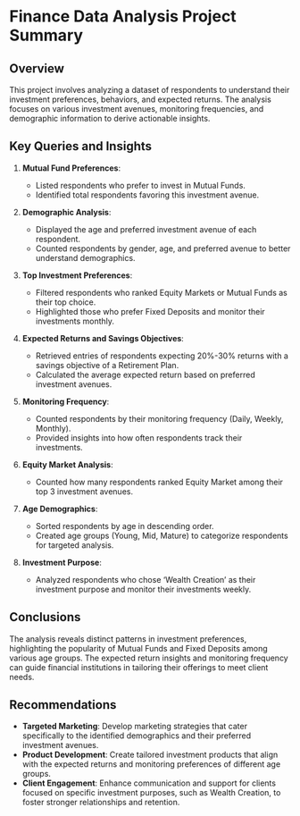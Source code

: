 # Finance Data Analysis Project Summary

## Overview
This project involves analyzing a dataset of respondents to understand their investment preferences, behaviors, and expected returns. The analysis focuses on various investment avenues, monitoring frequencies, and demographic information to derive actionable insights.

## Key Queries and Insights

1. **Mutual Fund Preferences**: 
   - Listed respondents who prefer to invest in Mutual Funds.
   - Identified total respondents favoring this investment avenue.

2. **Demographic Analysis**: 
   - Displayed the age and preferred investment avenue of each respondent.
   - Counted respondents by gender, age, and preferred avenue to better understand demographics.

3. **Top Investment Preferences**: 
   - Filtered respondents who ranked Equity Markets or Mutual Funds as their top choice.
   - Highlighted those who prefer Fixed Deposits and monitor their investments monthly.

4. **Expected Returns and Savings Objectives**:
   - Retrieved entries of respondents expecting 20%-30% returns with a savings objective of a Retirement Plan.
   - Calculated the average expected return based on preferred investment avenues.

5. **Monitoring Frequency**:
   - Counted respondents by their monitoring frequency (Daily, Weekly, Monthly).
   - Provided insights into how often respondents track their investments.

6. **Equity Market Analysis**: 
   - Counted how many respondents ranked Equity Market among their top 3 investment avenues.

7. **Age Demographics**: 
   - Sorted respondents by age in descending order.
   - Created age groups (Young, Mid, Mature) to categorize respondents for targeted analysis.

8. **Investment Purpose**:
   - Analyzed respondents who chose ‘Wealth Creation’ as their investment purpose and monitor their investments weekly.

## Conclusions
The analysis reveals distinct patterns in investment preferences, highlighting the popularity of Mutual Funds and Fixed Deposits among various age groups. The expected return insights and monitoring frequency can guide financial institutions in tailoring their offerings to meet client needs.

## Recommendations
- **Targeted Marketing**: Develop marketing strategies that cater specifically to the identified demographics and their preferred investment avenues.
- **Product Development**: Create tailored investment products that align with the expected returns and monitoring preferences of different age groups.
- **Client Engagement**: Enhance communication and support for clients focused on specific investment purposes, such as Wealth Creation, to foster stronger relationships and retention.
